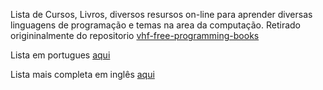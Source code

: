 Lista de Cursos, Livros, diversos resursos on-line para aprender diversas linguagens de programação e temas na area da computação. Retirado origininalmente do repositorio [vhf-free-programming-books](https://github.com/vhf/free-programming-books)

Lista em portugues [aqui](https://github.com/andrediasgustavo/free-programming-books/blob/master/free-programming-books-pt_BR.md)

Lista mais completa em inglês [aqui](https://github.com/andrediasgustavo/free-programming-books/blob/master/free-programming-books.md)

